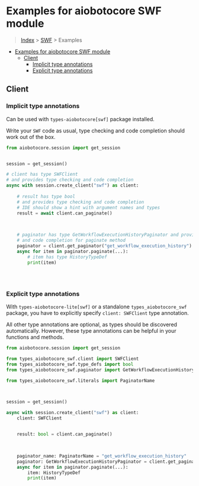 <a id="examples-for-aiobotocore-swf-module"></a>

# Examples for aiobotocore SWF module

> [Index](../README.md) > [SWF](./README.md) > Examples

- [Examples for aiobotocore SWF module](#examples-for-aiobotocore-swf-module)
  - [Client](#client)
    - [Implicit type annotations](#implicit-type-annotations)
    - [Explicit type annotations](#explicit-type-annotations)

<a id="client"></a>

## Client

<a id="implicit-type-annotations"></a>

### Implicit type annotations

Can be used with `types-aiobotocore[swf]` package installed.

Write your `SWF` code as usual, type checking and code completion should work
out of the box.

```python
from aiobotocore.session import get_session


session = get_session()

# client has type SWFClient
# and provides type checking and code completion
async with session.create_client("swf") as client:
    
    # result has type bool
    # and provides type checking and code completion
    # IDE should show a hint with argument names and types
    result = await client.can_paginate()
    

    
    # paginator has type GetWorkflowExecutionHistoryPaginator and provides type checking
    # and code completion for paginate method
    paginator = client.get_paginator("get_workflow_execution_history")
    async for item in paginator.paginate(...):
        # item has type HistoryTypeDef
        print(item)
    

    
```

<a id="explicit-type-annotations"></a>

### Explicit type annotations

With `types-aiobotocore-lite[swf]` or a standalone `types_aiobotocore_swf`
package, you have to explicitly specify `client: SWFClient` type annotation.

All other type annotations are optional, as types should be discovered
automatically. However, these type annotations can be helpful in your functions
and methods.

```python
from aiobotocore.session import get_session

from types_aiobotocore_swf.client import SWFClient
from types_aiobotocore_swf.type_defs import bool
from types_aiobotocore_swf.paginator import GetWorkflowExecutionHistoryPaginator

from types_aiobotocore_swf.literals import PaginatorName



session = get_session()

async with session.create_client("swf") as client:
    client: SWFClient

    
    result: bool = client.can_paginate()
    

    
    paginator_name: PaginatorName = "get_workflow_execution_history"
    paginator: GetWorkflowExecutionHistoryPaginator = client.get_paginator(paginator_name)
    async for item in paginator.paginate(...):
        item: HistoryTypeDef
        print(item)
    

    
```
